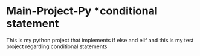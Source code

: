# Main-Project-Py *conditional statement
This is my python project that implements if else and elif and this is my test project regarding conditional statements
